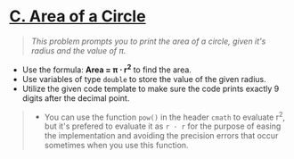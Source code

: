 # [C. Area of a Circle](https://codeforces.com/group/6uhngucRCe/contest/429626/problem/C)
> *This problem prompts you to print the area of a circle, given it's radius and the value of π.*

+ Use the formula: **Area = π ⋅ r<sup>2</sup>** to find the area.
+ Use variables of type ```double``` to store the value of the given radius.
+ Utilize the given code template to make sure the code prints exactly 9 digits after the decimal point.
> + You can use the function ```pow()``` in the header ```cmath``` to evaluate r<sup>2</sup>, but it's prefered to evaluate it as ```r ⋅ r``` for the purpose of easing the implementation and avoiding the precision errors that occur sometimes when you use this function.
